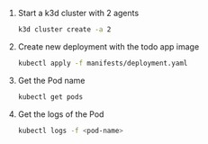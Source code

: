 1. Start a k3d cluster with 2 agents
    ```bash
    k3d cluster create -a 2
    ```

2. Create new deployment with the todo app image
    ```bash
    kubectl apply -f manifests/deployment.yaml
    ```

3. Get the Pod name
    ```bash
    kubectl get pods
    ```

4. Get the logs of the Pod
    ```bash
    kubectl logs -f <pod-name>
    ``` 